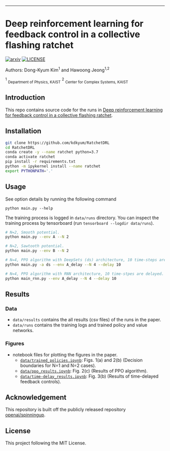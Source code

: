 
---
# Deep reinforcement learning for feedback control in a collective flashing ratchet

[![arxiv](http://img.shields.io/badge/arXiv-2011.10357-B31B1B.svg)](https://arxiv.org/abs/2011.10357)
[![LICENSE](https://img.shields.io/github/license/kdkyum/RatchetDRL.svg)](https://github.com/kdkyum/RatchetDRL/blob/main/LICENSE)

Authors: Dong-Kyum Kim<sup>1</sup> and Hawoong Jeong<sup>1,2</sup><br>

<sup>1</sup> <sub>Department of Physics, KAIST</sub>
<sup>2</sup> <sub>Center for Complex Systems, KAIST</sub>

## Introduction

This repo contains source code for the runs in [Deep reinforcement learning for feedback control in a collective flashing ratchet](https://arxiv.org/abs/2011.10357).

## Installation
```bash
git clone https://github.com/kdkyum/RatchetDRL
cd RatchetDRL
conda create -y --name ratchet python=3.7
conda activate ratchet
pip install -r requirements.txt
python -m ipykernel install --name ratchet
export PYTHONPATH='.'
```

## Usage

See option details by running the following command
```
python main.py --help
```

The training process is logged in `data/runs` directory. You can inspect the training process by tensorboard (run `tensorboard --logdir data/runs`).

```bash
# N=2, Smooth potential.
python main.py --env A --N 2

# N=2, Sawtooth potential.
python main.py --env B --N 2 

# N=4, PPO algorithm with DeepSets (ds) architecture, 10 time-steps are delayed. 
python main.py -a ds --env A_delay --N 4 --delay 10 

# N=4, PPO algorithm with RNN architecture, 10 time-stpes are delayed.
python main_rnn.py --env A_delay --N 4 --delay 10 
```

## Results
### Data
* `data/results` contains the all results (csv files) of the runs in the paper.
* `data/runs` contains the training logs and trained policy and value networks.

### Figures
* notebook files for plotting the figures in the paper.
  * [`data/trained_policies.ipynb`](data/trained_policies.ipynb): Figs. 1(a) and 2(b) (Decision boundaries for N=1 and N=2 cases).
  * [`data/ppo_results.ipynb`](data/ppo_results.ipynb): Fig. 2(c) (Results of PPO algorithm).
  * [`data/time-delay_results.ipynb`](data/time-delay_results.ipynb): Fig. 3(b) (Results of time-delayed feedback controls).
## Acknowledgement

This repository is built off the publicly released repository [openai/spinningup](https://github.com/openai/spinningup).

## License

This project following the MIT License.